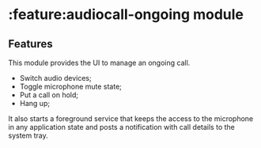 # :feature:audiocall-ongoing module

## Features

This module provides the UI to manage an ongoing call.

- Switch audio devices;
- Toggle microphone mute state;
- Put a call on hold;
- Hang up;

It also starts a foreground service that keeps the access to the microphone
in any application state and posts a notification with call details to the system tray.
